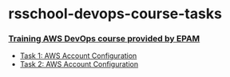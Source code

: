 # rsschool-devops-course-tasks

### [Training AWS DevOps course provided by EPAM](https://github.com/rolling-scopes-school/tasks/tree/master/devops/modules)

- [Task 1: AWS Account Configuration](https://github.com/Nikonotea/rsschool-devops-course-tasks/tree/main/terraform/README_task_1.md)
- [Task 2: AWS Account Configuration](https://github.com/Nikonotea/rsschool-devops-course-tasks/tree/main/terraform/README_task_2.md)